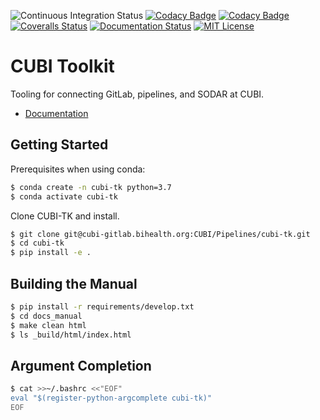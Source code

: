 ![Continuous Integration Status](https://github.com/bihealth/cubi-tk/workflows/CI/badge.svg)
[![Codacy Badge](https://app.codacy.com/project/badge/Grade/71dd0ea53e444cd0949a00a7025face7)](https://www.codacy.com/gh/bihealth/cubi-tk/dashboard?utm_source=github.com&amp;utm_medium=referral&amp;utm_content=bihealth/cubi-tk&amp;utm_campaign=Badge_Grade)
[![Codacy Badge](https://app.codacy.com/project/badge/Coverage/71dd0ea53e444cd0949a00a7025face7)](https://www.codacy.com/gh/bihealth/cubi-tk/dashboard?utm_source=github.com&utm_medium=referral&utm_content=bihealth/cubi-tk&utm_campaign=Badge_Coverage)
[![Coveralls Status](https://coveralls.io/repos/github/bihealth/cubi-tk/badge.svg?branch=master)](https://coveralls.io/github/bihealth/cubi-tk?branch=master)
[![Documentation Status](https://readthedocs.org/projects/cubi-tk/badge/?version=latest)](https://cubi-tk.readthedocs.io/en/latest/?badge=latest)
[![MIT License](https://img.shields.io/badge/License-MIT-green.svg)](https://opensource.org/licenses/MIT)

# CUBI Toolkit

Tooling for connecting GitLab, pipelines, and SODAR at CUBI.

- [Documentation](https://cubi-tk.readthedocs.io/en/latest/?badge=latest)

## Getting Started

Prerequisites when using conda:

```bash
$ conda create -n cubi-tk python=3.7
$ conda activate cubi-tk
```

Clone CUBI-TK and install.

```bash
$ git clone git@cubi-gitlab.bihealth.org:CUBI/Pipelines/cubi-tk.git
$ cd cubi-tk
$ pip install -e .
```

## Building the Manual

```bash
$ pip install -r requirements/develop.txt
$ cd docs_manual
$ make clean html
$ ls _build/html/index.html
```

## Argument Completion

```bash
$ cat >>~/.bashrc <<"EOF"
eval "$(register-python-argcomplete cubi-tk)"
EOF
```
